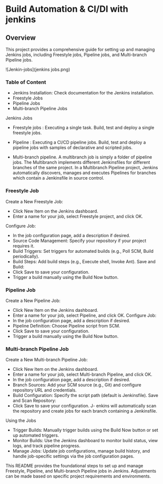 
# Build Automation & CI/DI with jenkins

## Overview
This project provides a comprehensive guide for setting up and managing Jenkins jobs, including Freestyle jobs, Pipeline jobs, and Multi-branch Pipeline jobs.


![Jenkin-jobs](jenkins jobs.png)


### Table of Content

- Jenkins Installation: Check documentation for the Jenkins installation.
- Freestyle Jobs
- Pipeline Jobs
- Multi-branch Pipeline Jobs

Jenkins Jobs

- Freestyle jobs : Executing a single task. Build, test and deploy a single freestyle jobs.

- Pipeline : Executing a CI/CD pipeline jobs. Build, test and deploy a pipeline jobs with samples of declarative and scripted jobs.

- Multi-branch pipeline. A multibranch job is simply a folder of pipeline jobs. The Multibranch implements different Jenkinsfiles for different branches of the same project. In a Multibranch Pipeline project, Jenkins automatically discovers, manages and executes Pipelines for branches which contain a Jenkinsfile in source control.


### Freestyle Job

Create a New Freestyle Job:
- Click New Item on the Jenkins dashboard.
- Enter a name for your job, select Freestyle project, and click OK.


Configure Job:

- In the job configuration page, add a description if desired.
- Source Code Management: Specify your repository if your project requires it.
- Build Triggers: Set triggers for automated builds (e.g., Poll SCM, Build periodically).
- Build Steps: Add build steps (e.g., Execute shell, Invoke Ant).
Save and Build:
- Click Save to save your configuration.
- Trigger a build manually using the Build Now button.


### Pipeline Job

Create a New Pipeline Job:
- Click New Item on the Jenkins dashboard.
- Enter a name for your job, select Pipeline, and click OK.
Configure Job:
- In the job configuration page, add a description if desired.
- Pipeline Definition: Choose Pipeline script from SCM.
- Click Save to save your configuration.
- Trigger a build manually using the Build Now button.


### Multi-branch Pipeline Job

Create a New Multi-branch Pipeline Job:
- Click New Item on the Jenkins dashboard.
- Enter a name for your job, select Multi-branch Pipeline, and click OK.
- In the job configuration page, add a description if desired.
- Branch Sources: Add your SCM source (e.g., Git) and configure repository URL and credentials.
- Build Configuration: Specify the script path (default is Jenkinsfile).
Save and Scan Repository:
- Click Save to save your configuration.
J- enkins will automatically scan the repository and create jobs for each branch containing a Jenkinsfile.

Using the Jobs

- Trigger Builds: Manually trigger builds using the Build Now button or set up automated triggers.
- Monitor Builds: Use the Jenkins dashboard to monitor build status, view logs, and track pipeline progress.
- Manage Jobs: Update job configurations, manage build history, and handle job-specific settings via the job configuration pages.


This README provides the foundational steps to set up and manage Freestyle, Pipeline, and Multi-branch Pipeline jobs in Jenkins. Adjustments can be made based on specific project requirements and environments.



